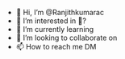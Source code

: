 - 👋 Hi, I’m @Ranjithkumarac
- 👀 I’m interested in 👀?
- 🌱 I’m currently learning 
- 💞️ I’m looking to collaborate on 
- 📫 How to reach me DM

<!---
Ranjithkumarac/Ranjithkumarac is a ✨ special ✨ repository because its `README.md` (this file) appears on your GitHub profile.
You can click the Preview link to take a look at your changes.
--->
